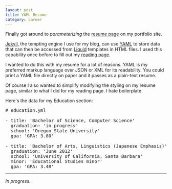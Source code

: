 ```yaml
---
layout: post
title: YAML Resume
category: career
---
```


Finally got around to *parameterizing* the [resume page](http://shelbyspees.com/resume/) on my portfolio site.

[Jekyll](http://jekyllrb.com/), the tempting engine I use for my blog, can use <a href="https://en.wikipedia.org/wiki/YAML" data-toggle="tooltip" title="YAML Ain't Markup Language">YAML</a> to store data that can then be accessed from [Liquid](https://github.com/shopify/liquid/wiki/liquid-for-designers) templates in HTML files. I used this capability once before to fill out my [reading page](http://speesblog.com/technologies/2015/04/08/yaml-and-liquid/).

I wanted to do this with my resume for a lot of reasons. YAML is my preferred markup language over JSON or XML for its readability. You could print a YAML file directly on paper and it passes as a plain-text resume.

Of course I also wanted to simplify modifying the styling on my resume page, similar to what I did for my reading page. I hate boilerplate.

Here's the data for my Education section:


<pre># education.yml

- title: 'Bachelor of Science, Computer Science'
  graduation: 'in progress'
  school: 'Oregon State University'
  gpa: 'GPA: 3.80'

- title: 'Bachelor of Arts, Linguistics (Japanese Emphasis)'
  graduation: 'June 2012'
  school: 'University of California, Santa Barbara'
  minor: 'Educational Studies minor'
  gpa: 'GPA: 3.48'
</pre>

---

*In progress.*